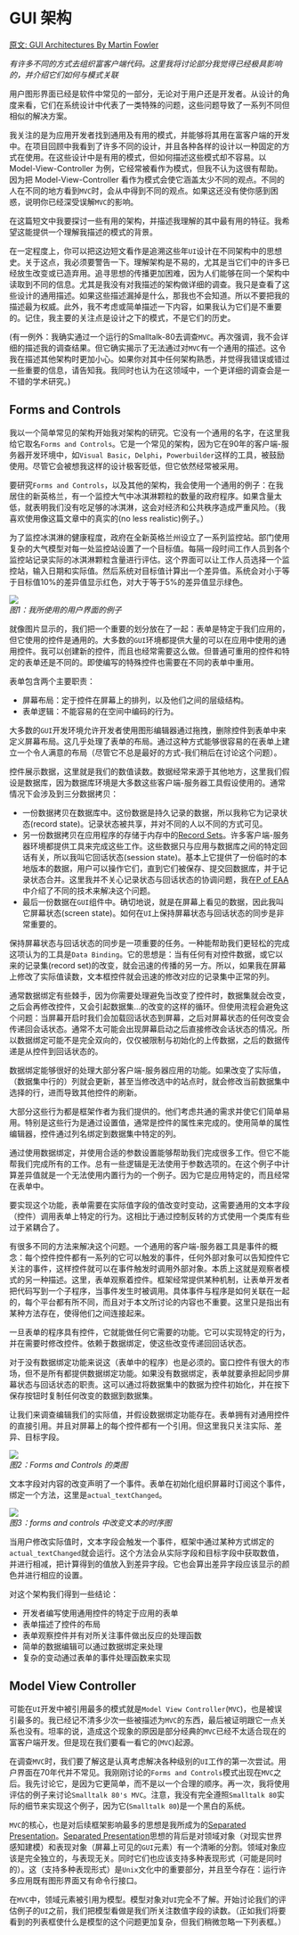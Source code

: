 # GUI 架构
[原文: GUI Architectures By Martin Fowler](https://martinfowler.com/eaaDev/uiArchs.html)

*有许多不同的方式去组织富客户端代码。这里我将讨论部分我觉得已经极具影响的，并介绍它们如何与模式关联*

用户图形界面已经是软件中常见的一部分，无论对于用户还是开发者。从设计的角度来看，它们在系统设计中代表了一类特殊的问题，这些问题导致了一系列不同但相似的解决方案。

我关注的是为应用开发者找到通用及有用的模式，并能够将其用在富客户端的开发中。在项目回顾中我看到了许多不同的设计，并且各种各样的设计以一种固定的方式在使用。在这些设计中是有用的模式，但如何描述这些模式却不容易。以 Model-View-Controller 为例，它经常被看作为模式，但我不认为这很有帮助。因为把 Model-View-Controller 看作为模式会使它涵盖太少不同的观点。不同的人在不同的地方看到`MVC`时，会从中得到不同的观点。如果这还没有使你感到困惑，说明你已经深受误解`MVC`的影响。

在这篇短文中我要探讨一些有用的架构，并描述我理解的其中最有用的特征。我希望这能提供一个理解我描述的模式的背景。

在一定程度上，你可以把这边短文看作是追溯这些年`UI`设计在不同架构中的思想史。关于这点，我必须要警告一下。理解架构是不易的，尤其是当它们中的许多已经放生改变或已造弃用。追寻思想的传播更加困难，因为人们能够在同一个架构中读取到不同的信息。尤其是我没有对我描述的架构做详细的调查。我只是查看了这些设计的通用描述。如果这些描述漏掉是什么，那我也不会知道。所以不要把我的描述最为权威。此外，我不考虑或简单描述一下内容，如果我认为它们是不重要的。记住，我主要的关注点是设计之下的模式，不是它们的历史。

(有一例外：我确实通过一个运行的Smalltalk-80去调查`MVC`。再次强调，我不会详细的描述我的调查结果。但它确实揭示了无法通过对`MVC`有一个通用的描述。这令我在描述其他架构时更加小心。如果你对其中任何架构熟悉，并觉得我错误或错过一些重要的信息，请告知我。我同时也认为在这领域中，一个更详细的调查会是一不错的学术研究。)

## Forms and Controls
我以一个简单常见的架构开始我对架构的研究。它没有一个通用的名字，在这里我给它取名`Forms and Controls`。它是一个常见的架构，因为它在90年的客户端-服务器开发环境中，如`Visual Basic`，`Delphi`，`Powerbuilder`这样的工具，被鼓励使用。尽管它会被想我这样的设计极客贬低，但它依然经常被采用。

要研究`Forms and Controls`，以及其他的架构，我会使用一个通用的例子：在我居住的新英格兰，有一个监控大气中冰淇淋颗粒的数量的政府程序。如果含量太低，就表明我们没有吃足够的冰淇淋，这会对经济和公共秩序造成严重风险。（我喜欢使用像这篇文章中的真实的(no less realistic)例子。）

为了监控冰淇淋的健康程度，政府在全新英格兰州设立了一系列监控站。部门使用复杂的大气模型对每一处监控站设置了一个目标值。每隔一段时间工作人员到各个监控站记录实际的冰淇淋颗粒含量进行评估。这个界面可以让工作人员选择一个监控站，输入日期和实际值。然后系统对目标值计算出一个差异值。系统会对小于等于目标值10%的差异值显示红色，对大于等于5%的差异值显示绿色。

<img src="./images/assessmentUI.gif"><br/>
*图1：我所使用的用户界面的例子*

就像图片显示的，我们把一个重要的划分放在了一起：表单是特定于我们应用的，但它使用的控件是通用的。大多数的`GUI`环境都提供大量的可以在应用中使用的通用控件。我可以创建新的控件，而且也经常需要这么做。但普通可重用的控件和特定的表单还是不同的。即使编写的特殊控件也需要在不同的表单中重用。

表单包含两个主要职责：
* 屏幕布局：定于控件在屏幕上的排列，以及他们之间的层级结构。
* 表单逻辑：不能容易的在空间中编码的行为。

大多数的`GUI`开发环境允许开发者使用图形编辑器通过拖拽，删除控件到表单中来定义屏幕布局。这几乎处理了表单的布局。通过这种方式能够很容易的在表单上建立一个令人满意的布局（尽管它不总是最好的方式-我们稍后在讨论这个问题）。

控件展示数据，这里就是我们的数值读数。数据经常来源于其他地方，这里我们假设是数据库，因为数据库环境是大多数这些客户端-服务器工具假设使用的。通常情况下会涉及到三分数据拷贝：
* 一份数据拷贝在数据库中。这份数据是持久记录的数据，所以我称它为记录状态(record state)。记录状态被共享，并对不同的人以不同的方式可见。
* 另一份数据拷贝在应用程序的存储于内存中的[Record Sets](https://martinfowler.com/eaaCatalog/recordSet.html)。许多客户端-服务器环境都提供工具来完成这些工作。这些数据只与应用与数据库之间的特定回话有关，所以我叫它回话状态(session state)。基本上它提供了一份临时的本地版本的数据，用户可以操作它们，直到它们被保存、提交回数据库，并于记录状态合并。这里我并不关心记录状态与回话状态的协调问题，我在[P of EAA](https://martinfowler.com/books.html#eaa)中介绍了不同的技术来解决这个问题。
* 最后一份数据在`GUI`组件中。确切地说，就是在屏幕上看见的数据，因此我叫它屏幕状态(screen state)。如何在`UI`上保持屏幕状态与回话状态的同步是非常重要的。

保持屏幕状态与回话状态的同步是一项重要的任务。一种能帮助我们更轻松的完成这项认为的工具是`Data Binding`。它的思想是：当有任何有对控件数据，或它以来的记录集(record set)的改变，就会迅速的传播的另一方。所以，如果我在屏幕上修改了实际值读数，文本框控件就会迅速的修改对应的记录集中正常的列。

通常数据绑定有些棘手，因为你需要处理避免当改变了控件时，数据集就会改变，之后会再修改控件，又会引起数据集...的改变的这样的循环。但使用流程会避免这个问题：当屏幕开启时我们会加载回话状态到屏幕，之后对屏幕状态的任何改变会传递回会话状态。通常不太可能会出现屏幕启动之后直接修改会话状态的情况。所以数据绑定可能不是完全双向的，仅仅被限制与初始化的上传数据，之后的数据传递是从控件到回话状态的。

数据绑定能够很好的处理大部分客户端-服务器应用的功能。如果改变了实际值，（数据集中行的）列就会更新，甚至当修改选中的站点时，就会修改当前数据集中选择的行，进而导致其他控件的刷新。

大部分这些行为都是框架作者为我们提供的。他们考虑共通的需求并使它们简单易用。特别是这些行为是通过设置值，通常是控件的属性来完成的。使用简单的属性编辑器，控件通过列名绑定到数据集中特定的列。

通过使用数据绑定，并使用合适的参数设置能够帮助我们完成很多工作。但它不能帮我们完成所有的工作。总有一些逻辑是无法使用于参数选项的。在这个例子中计算差异值就是一个无法使用内置行为的一个例子。因为它是应用特定的，而且经常在表单中。

要实现这个功能，表单需要在实际值字段的值改变时变动，这需要通用的文本字段（控件）调用表单上特定的行为。这相比于通过控制反转的方式使用一个类库有些过于紧耦合了。

有很多不同的方法来解决这个问题。一个通用的客户端-服务器工具是事件的概念：每个控件控件都有一系列的它可以触发的事件，任何外部对象可以告知控件它关注的事件，这样控件就可以在事件触发时调用外部对象。本质上这就是观察者模式的另一种描述。这里，表单观察着控件。框架经常提供某种机制，让表单开发者把代码写到一个子程序，当事件发生时被调用。具体事件与程序是如何关联在一起的，每个平台都有所不同，而且对于本文所讨论的内容也不重要。这里只是指出有某种方法存在，使得他们之间连接起来。

一旦表单的程序具有控件，它就能做任何它需要的功能。它可以实现特定的行为，并在需要时修改控件。依赖于数据绑定，使这些改变传递回回话状态。

对于没有数据绑定功能来说这（表单中的程序）也是必须的。窗口控件有很大的市场，但不是所有都提供数据绑定功能。如果没有数据绑定，表单就要承担起同步屏幕状态与回话状态的职责。这可以通过将数据集中的数据为控件初始化，并在按下保存按钮时复制任何改变的数据到数据集。

让我们来调查编辑我们的实际值，并假设数据绑定功能存在。表单拥有对通用控件的直接引用。并且对屏幕上的每个控件都有一个引用。但这里我只关注实际、差异、目标字段。

<img src="./images/formsAndControls-cd.gif"><br />
*图2：Forms and Controls 的类图*

文本字段对内容的改变声明了一个事件。表单在初始化组织屏幕时订阅这个事件，绑定一个方法，这里是`actual_textChanged`。

<img src="images/formsAndControls-seq.gif"><br />
*图3：forms and controls 中改变文本的时序图*

当用户修改实际值时，文本字段会触发一个事件，框架中通过某种方式绑定的`actual_textChanged`就会运行。这个方法会从实际字段和目标字段中获取数值，并进行相减，把计算得到的值放入到差异字段。它也会算出差异字段应该显示的颜色并进行相应的设置。

对这个架构我们得到一些结论：
* 开发者编写使用通用控件的特定于应用的表单
* 表单描述了控件的布局
* 表单观察控件并有对所关注事件做出反应的处理函数
* 简单的数据编辑可以通过数据绑定来处理
* 复杂的变动通过表单的事件处理函数来实现

## Model View Controller
可能在`UI`开发中被引用最多的模式就是`Model View Controller`(`MVC`)，也是被误引最多的。我已经记不清多少次一些被描述为`MVC`的东西，最后被证明跟它一点关系也没有。坦率的说，造成这个现象的原因是部分经典的`MVC`已经不太适合现在的富客户端开发。但是现在我们要看一看它的(`MVC`)起源。

在调查`MVC`时，我们要了解这是认真考虑解决各种级别的`UI`工作的第一次尝试。用户界面在70年代并不常见。我刚刚讨论的`Forms and Controls`模式出现在`MVC`之后。我先讨论它，是因为它更简单，而不是以一个合理的顺序。再一次，我将使用评估的例子来讨论`Smalltalk 80's MVC`。注意，我没有完全遵照`Smalltalk 80`实际的细节来实现这个例子，因为它(`Smalltalk 80`)是一个黑白的系统。

`MVC`的核心，也是对后续框架影响最多的思想是我所成为的[Separated Presentation](https://martinfowler.com/eaaDev/SeparatedPresentation.html)。[Separated Presentation](https://martinfowler.com/eaaDev/SeparatedPresentation.html)思想的背后是对领域对象（对现实世界感知建模）和表现对象（屏幕上可见的`GUI`元素）有一个清晰的分割。领域对象应该是完全独立的，与表现无关。同时它们也应该支持多种表现形式（可能是同时的）。这（支持多种表现形式）是`Unix`文化中的重要部分，并且至今存在：运行许多应用既有图形界面又有命令行接口。

在`MVC`中，领域元素被引用为模型。模型对象对`UI`完全不了解。开始讨论我们的评估例子的`UI`之前，我们把模型看做是我们所关注数值字段的读数。（正如我们将要看到的列表框使什么是模型的这个问题更加复杂，但我们稍微忽略一下列表框。）

